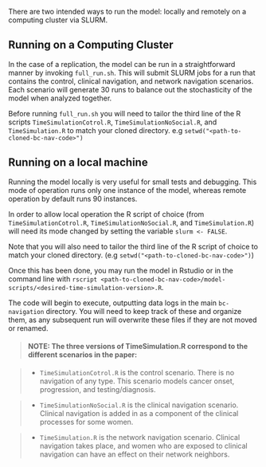 There are two intended ways to run the model: locally and remotely on a computing cluster via SLURM.

## Running on a Computing Cluster

In the case of a replication, the model can be run in a straightforward manner by invoking `full_run.sh`. This will submit SLURM jobs for a run that contains the control, clinical navigation, and network navigation scenarios.
Each scenario will generate 30 runs to balance out the stochasticity of the model when analyzed together.

Before running `full_run.sh` you will need to tailor the third line of the R scripts `TimeSimulationCotrol.R`, `TimeSimulationNoSocial.R`, and `TimeSimulation.R` to match your cloned directory.
e.g `setwd("<path-to-cloned-bc-nav-code>")`


## Running on a local machine

Running the model locally is very useful for small tests and debugging. This mode of operation runs only one instance of the model, whereas remote operation by default runs 90 instances.

In order to allow local operation the R script of choice (from `TimeSimulationCotrol.R`, `TimeSimulationNoSocial.R`, and `TimeSimulation.R`) will need its mode changed by setting the variable `slurm <- FALSE`.

Note that you will also need to tailor the third line of the R script of choice to match your cloned directory. (e.g `setwd("<path-to-cloned-bc-nav-code>")`)

Once this has been done, you may run the model in Rstudio or in the command line with `rscript <path-to-cloned-bc-nav-code>/model-scripts/<desired-time-simulation-version>.R`.

The code will begin to execute, outputting data logs in the main `bc-navigation` directory. You will need to keep track of these and organize them, as any subsequent run will overwrite these files if they are not moved or renamed.

> #### NOTE: The three versions of TimeSimulation.R correspond to the different scenarios in the paper:

  >* `TimeSimulationCotrol.R` is the control scenario. There is no navigation of any type. This scenario models cancer onset, progression, and testing/diagnosis.

  >* `TimeSimulationNoSocial.R` is the clinical navigation scenario. Clinical navigation is added in as a component of the clinical processes for some women.

  >* `TimeSimulation.R` is the network navigation scenario. Clinical navigation takes place, and women who are exposed to clinical navigation can have an effect on their network neighbors. 
